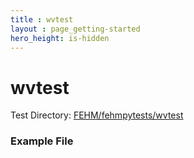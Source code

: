 ```yaml
---
title : wvtest
layout : page_getting-started
hero_height: is-hidden
---
```


# wvtest



Test Directory: [FEHM/fehmpytests/wvtest](https://github.com/lanl/FEHM/tree/master/fehmpytests/wvtest)


### Example File 
<pre>

</pre>
